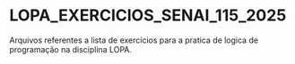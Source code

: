 # LOPA_EXERCICIOS_SENAI_115_2025
Arquivos referentes a lista de exercícios para a pratica de logica de programação na disciplina LOPA.
